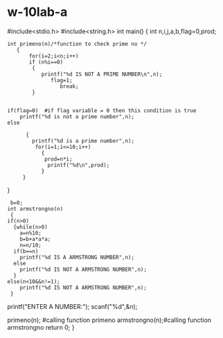 # w-10lab-a
#include<stdio.h>
#include<string.h>
int main()
{
    int n,i,j,a,b,flag=0,prod;

    int primeno(n)/*function to check prime no */
       {
           for(i=2;i<n;i++)
           if (n%i==0)
            {
               printf("%d IS NOT A PRIME NUMBER\n",n);
                  flag=1;
                     break;
            }


    if(flag=0)  #if flag variable = 0 then this condition is true
        printf("%d is not a prime number",n);
    else

          {
            printf("%d is a prime number",n);
             for(i=1;i<=10;i++)
               {
                prod=n*i;
                 printf("%d\n",prod);
               }
         }


   }




     b=0;
    int armstrongno(n)
     {
    if(n>0)
      {while(n>0)
        a=n%10;
        b=b+a*a*a;
        n=n/10;
      if(b==n)
        printf("%d IS A ARMSTRONG NUMBER",n);
      else
        printf("%d IS NOT A ARMSTRONG NUMBER",n);
      }
    else(n<10&&n!=1);
        printf("%d IS NOT A ARMSTRONG NUMBER",n);
     }



  printf("ENTER A NUMBER:");
  scanf("%d",&n);

  primeno(n); #calling function primeno
  armstrongno(n);#calling function armstrongno
  return 0;
  }
